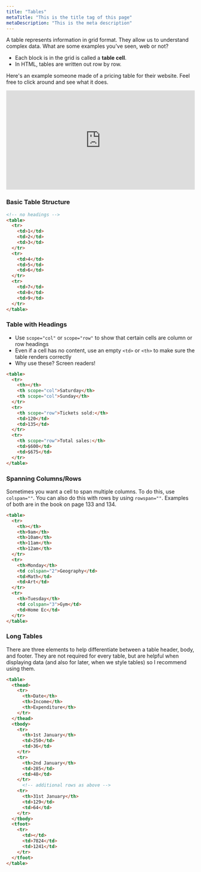 ```yaml
---
title: "Tables"
metaTitle: "This is the title tag of this page"
metaDescription: "This is the meta description"
---
```


A table represents information in grid format. They allow us to understand complex data. What are some examples you've seen, web or not?

- Each block is in the grid is called a **table cell**.
- In HTML, tables are written out row by row.

Here's an example someone made of a pricing table for their website. Feel free to click around and see what it does.

<iframe height="265" style="width: 100%;" scrolling="no" title="Comparison table" src="https://codepen.io/adrianjacob/embed/wMGpeX?height=265&theme-id=default&default-tab=html,result" frameborder="no" allowtransparency="true" allowfullscreen="true">
  See the Pen <a href='https://codepen.io/adrianjacob/pen/wMGpeX'>Comparison table</a> by Adrian Jacob
  (<a href='https://codepen.io/adrianjacob'>@adrianjacob</a>) on <a href='https://codepen.io'>CodePen</a>.
</iframe>

### Basic Table Structure
```html
<!-- no headings -->
<table>
  <tr>
    <td>1</td>
    <td>2</td>
    <td>3</td>
  </tr>
  <tr>
    <td>4</td>
    <td>5</td>
    <td>6</td>
  </tr>
  <tr>
    <td>7</td>
    <td>8</td>
    <td>9</td>
  </tr>
</table>
```
<!-- **Displays as:**
<table>
  <tr>
    <td>1</td>
    <td>2</td>
    <td>3</td>
  </tr>
  <tr>
    <td>4</td>
    <td>5</td>
    <td>6</td>
  </tr>
  <tr>
    <td>7</td>
    <td>8</td>
    <td>9</td>
  </tr>
</table> -->


### Table with Headings
- Use `scope="col"` or `scope="row"` to show that certain cells are column or row headings
- Even if a cell has no content, use an empty `<td>` or `<th>` to make sure the table renders correctly
- Why use these? Screen readers!

```html
<table>
  <tr>
    <th></th>
    <th scope="col">Saturday</th>
    <th scope="col">Sunday</th>
  </tr>
  <tr> 
    <th scope="row">Tickets sold:</th>
    <td>120</td>
    <td>135</td>
  </tr>
  <tr>
    <th scope="row">Total sales:</th>
    <td>$600</td>
    <td>$675</td>
  </tr>
</table>
```

<!-- **Displays as:**
<table>
  <tr>
    <th></th>
    <th scope="col">Saturday</th>
    <th scope="col">Sunday</th>
  </tr>
  <tr> 
    <th scope="row">Tickets sold:</th>
    <td>120</td>
    <td>135</td>
  </tr>
  <tr>
    <th scope="row">Total sales:</th>
    <td>$600</td>
    <td>$675</td>
  </tr>
</table> -->

### Spanning Columns/Rows
Sometimes you want a cell to span multiple columns. To do this, use `colspan=""`. You can also do this with rows by using `rowspan=""`. Examples of both are in the book on page 133 and 134.

```html
<table>
  <tr>
    <th></th>
    <th>9am</th>
    <th>10am</th>
    <th>11am</th>
    <th>12am</th>
  </tr>
  <tr>
    <th>Monday</th>
    <td colspan="2">Geography</td>
    <td>Math</td>
    <td>Art</td>
  </tr>
  <tr>
    <th>Tuesday</th>
    <td colspan="3">Gym</td>
    <td>Home Ec</td>
  </tr>
</table>
```
<!-- **Displays as:**
<table>
  <tr>
    <th></th>
    <th>9am</th>
    <th>10am</th>
    <th>11am</th>
    <th>12am</th>
  </tr>
  <tr>
    <th>Monday</th>
    <td colspan="2">Geography</td>
    <td>Math</td>
    <td>Art</td>
  </tr>
  <tr>
    <th>Tuesday</th>
    <td colspan="3">Gym</td>
    <td>Home Ec</td>
  </tr>
</table> -->

### Long Tables
There are three elements to help differentiate between a table header, body, and footer. They are not required for every table, but are helpful when displaying data (and also for later, when we style tables) so I recommend using them.

```html
<table>
  <thead>
    <tr>
      <th>Date</th>
      <th>Income</th>
      <th>Expenditure</th>
    </tr>
  </thead>
  <tbody>
    <tr>
      <th>1st January</th>
      <td>250</td>
      <td>36</td>
    </tr>
    <tr>
      <th>2nd January</th>
      <td>285</td>
      <td>48</td>
    </tr>
      <!-- additional rows as above -->
    <tr>
      <th>31st January</th>
      <td>129</td>
      <td>64</td>
    </tr>
  </tbody>
  <tfoot>
    <tr>
      <td></td>
      <td>7824</td>
      <td>1241</td>
    </tr>
  </tfoot>
</table>
```
<!-- **Displays as:**
<table>
  <thead>
    <tr>
      <th>Date</th>
      <th>Income</th>
      <th>Expenditure</th>
    </tr>
  </thead>
  <tbody>
    <tr>
      <th>1st January</th>
      <td>250</td>
      <td>36</td>
    </tr>
    <tr>
      <th>2nd January</th>
      <td>285</td>
      <td>48</td>
    </tr>
    <tr>
      <th>31st January</th>
      <td>129</td>
      <td>64</td>
    </tr>
  </tbody>
  <tfoot>
    <tr>
      <td></td>
      <td>7824</td>
      <td>1241</td>
    </tr>
  </tfoot>
</table> -->

